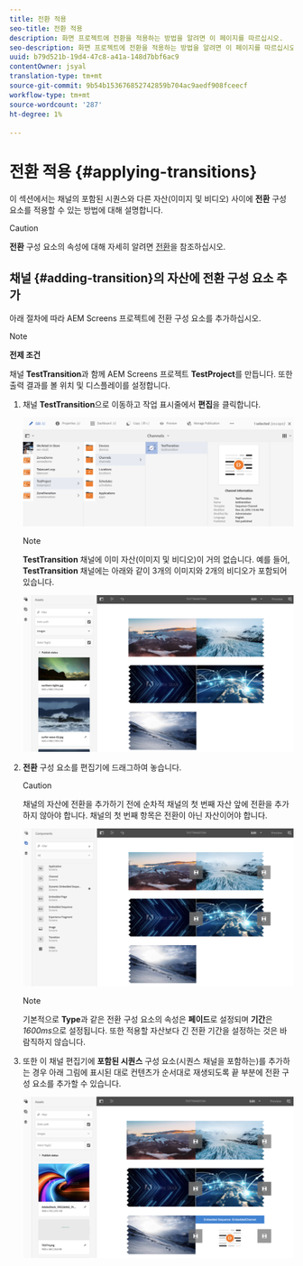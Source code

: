 ```yaml
---
title: 전환 적용
seo-title: 전환 적용
description: 화면 프로젝트에 전환을 적용하는 방법을 알려면 이 페이지를 따르십시오.
seo-description: 화면 프로젝트에 전환을 적용하는 방법을 알려면 이 페이지를 따르십시오.
uuid: b79d521b-19d4-47c8-a41a-148d7bbf6ac9
contentOwner: jsyal
translation-type: tm+mt
source-git-commit: 9b54b153676852742859b704ac9aedf908fceecf
workflow-type: tm+mt
source-wordcount: '287'
ht-degree: 1%

---
```



# 전환 적용 {#applying-transitions}

이 섹션에서는 채널의 포함된 시퀀스와 다른 자산(이미지 및 비디오) 사이에 **전환** 구성 요소를 적용할 수 있는 방법에 대해 설명합니다.


>[!CAUTION]
>
>**전환** 구성 요소의 속성에 대해 자세히 알려면 [전환](adding-components-to-a-channel.md#transition)을 참조하십시오.

## 채널 {#adding-transition}의 자산에 전환 구성 요소 추가

아래 절차에 따라 AEM Screens 프로젝트에 전환 구성 요소를 추가하십시오.

>[!NOTE]
>
>**전제 조건**
>
>채널 **TestTransition**&#x200B;과 함께 AEM Screens 프로젝트 **TestProject**&#x200B;를 만듭니다. 또한 출력 결과를 볼 위치 및 디스플레이를 설정합니다.

1. 채널 **TestTransition**&#x200B;으로 이동하고 작업 표시줄에서 **편집**&#x200B;을 클릭합니다.

   ![image1](assets/transitions1.png)

   >[!NOTE]
   >
   >**TestTransition** 채널에 이미 자산(이미지 및 비디오)이 거의 없습니다. 예를 들어, **TestTransition** 채널에는 아래와 같이 3개의 이미지와 2개의 비디오가 포함되어 있습니다.

   ![image2](assets/transitions2.png)


1. **전환** 구성 요소를 편집기에 드래그하여 놓습니다.
   >[!CAUTION]
   >
   >채널의 자산에 전환을 추가하기 전에 순차적 채널의 첫 번째 자산 앞에 전환을 추가하지 않아야 합니다. 채널의 첫 번째 항목은 전환이 아닌 자산이어야 합니다.

   ![image3](assets/transitions3.png)

   >[!NOTE]
   >
   >기본적으로 **Type**&#x200B;과 같은 전환 구성 요소의 속성은 **페이드**&#x200B;로 설정되며 **기간**&#x200B;은 *1600ms*&#x200B;으로 설정됩니다.  또한 적용할 자산보다 긴 전환 기간을 설정하는 것은 바람직하지 않습니다.

1. 또한 이 채널 편집기에 **포함된 시퀀스** 구성 요소(시퀀스 채널을 포함하는)를 추가하는 경우 아래 그림에 표시된 대로 컨텐츠가 순서대로 재생되도록 끝 부분에 전환 구성 요소를 추가할 수 있습니다.

   ![image3](assets/transitions5.png)

